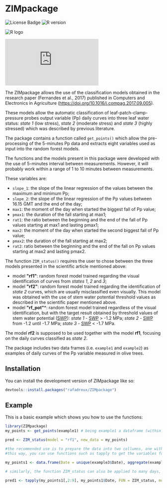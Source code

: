 
# ZIMpackage

<!-- badges: start -->
![License Badge](https://img.shields.io/badge/license-LGPLv3-green)
![R version](https://img.shields.io/badge/R%3E%3D-4.4.0-blue)

![R logo](https://img.shields.io/badge/R-276DC3?style=for-the-badge&logo=r&logoColor=white)

[![Citation Badge](https://api.juleskreuer.eu/citation-badge.php?doi=10.1016/j.compag.2017.09.005)](https://juleskreuer.eu//projects/citation-badge)
<!-- badges: end -->

The ZIMpackage allows the use of the classification models obtained in the research paper (Fernandes et al., 2017) published in Computers and Electronics in Agriculture (https://doi.org/10.1016/j.compag.2017.09.005). 

These models allow the automatic classification of leaf-patch-clamp-pressure probes output variable (Pp) daily curves into three leaf water status: _state 1_ (low stress), _state 2_ (moderate stress) and _state 3_ (highly stressed) which was described by previous literature.

The package contains a function called `get_points()` which allow the pre-processing of the 5-minutes Pp data and extracts eight variables used as input into the random forest models.

The functions and the models present in this package were developed with the use of 5-minutes interval between measurements. However, it will probably work within a range of 1 to 10 minutes between measurements.

These variables are:
  - `slope_1`: the slope of the linear regression of the values between the maximum and minimum Pp;
  - `slope_2`: the slope of the linear regression of the Pp values between 16.15 GMT and the end of the day;
  - `max1`: the moment of the day when started the biggest fall of Pp value;
  - `pmax1`: the duration of the fall starting at max1;
  - `rat1`: the ratio between the beginning and the end of the fall of Pp values starting at max1 and lasting pmax1;
  - `max2`: the moment of the day when started the second biggest fall of Pp value;
  - `pmax2`: the duration of the fall starting at max2;
  - `rat2`: ratio between the beginning and the end of the fall on Pp values starting at max2 and lasting pmax2.

The function `ZIM_status()` requires the user to chose between the three models presented in the scientific article mentioned above:
  - model **"rf1"**: random forest model trained regarding the visual identification of curves from _states 1_, _2_ and _3_;
  - model **"rf2"**: random forest model trained regarding the identification of _state 2_ curves, which are usually misclassified even visually. This model was obtained with the use of stem water potential threshold values as described in the scientific paper mentioned above.
  - model **"rf_pot"***: random forest model trained regardless of the visual identification, but with the target result obtained by threshold values of stem water potential (<ins>SWP</ins>): _state 1_ - <ins>SWP</ins> > -1.2 MPa; _state 2_ - <ins>SWP</ins> from -1.2 until -1.7 MPa; _state 3_ - <ins>SWP</ins> < -1.7 MPa.

The model **rf2** is supposed to be used together with the model **rf1**, focusing on the daily curves classified as _state 2_.

The package includes two data frames (i.e. `example1` and `example2`) as examples of daily curves of the Pp variable measured in olive trees.

## Installation

You can install the development version of ZIMpackage like so:

``` r
devtools::install.packages("rafadreux/ZIMpackage")
```

## Example

This is a basic example which shows you how to use the functions:

``` r
library(ZIMpackage)
my_points <- get_points(example1) # being example1 a dataframe (within the package data) with values of Pp (output variable from the LPCP probes)

pred <- ZIM_status(model = "rf1", new_data = my_points)

#the recommended use is to prepare the data into two collumns, one with the date (or DOY) and one with the Pp values (raw).
#this way, you can use functions such as tapply to get the variables for many days, such as:

my_points1 <- data.frame(Date = unique(example3$Date), aggregate(example3$Pp, list(example3$Date), FUN = get_points)$x)

# similarly, the function ZIM_status can also be applied to many days, by using functions such as tapply, such as:

pred1 <- tapply(my_points1[,2:9], my_points1$Date, FUN = ZIM_status, model="rf_pot")
```


